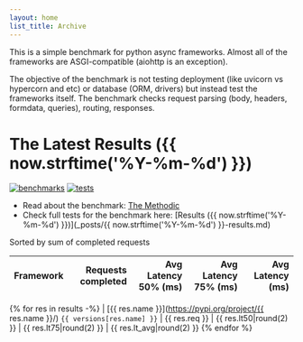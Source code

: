 ```yaml
---
layout: home
list_title: Archive
---
```


This is a simple benchmark for python async frameworks. Almost all of the
frameworks are ASGI-compatible (aiohttp is an exception).

The objective of the benchmark is not testing deployment (like uvicorn vs
hypercorn and etc) or database (ORM, drivers) but instead test the frameworks
itself. The benchmark checks request parsing (body, headers, formdata,
queries), routing, responses.

# The Latest Results ({{ now.strftime('%Y-%m-%d') }})

[![benchmarks](https://github.com/klen/muffin-benchmark/actions/workflows/benchmarks.yml/badge.svg)](https://github.com/klen/muffin-benchmark/actions/workflows/benchmarks.yml)
[![tests](https://github.com/klen/muffin-benchmark/actions/workflows/tests.yml/badge.svg)](https://github.com/klen/muffin-benchmark/actions/workflows/tests.yml)

* Read about the benchmark: [The Methodic](methodic.md)
* Check full tests for the benchmark here: [Results ({{ now.strftime('%Y-%m-%d') }})](_posts/{{ now.strftime('%Y-%m-%d') }}-results.md)

Sorted by sum of completed requests

| Framework | Requests completed | Avg Latency 50% (ms) | Avg Latency 75% (ms) | Avg Latency (ms) |
| --------- | -----------------: | -------------------: | -------------------: | ---------------: |
{% for res in results -%}
| [{{ res.name }}](https://pypi.org/project/{{ res.name }}/) `{{ versions[res.name] }}` | {{ res.req }} | {{ res.lt50|round(2) }} | {{ res.lt75|round(2) }} | {{ res.lt_avg|round(2) }}
{% endfor %}

